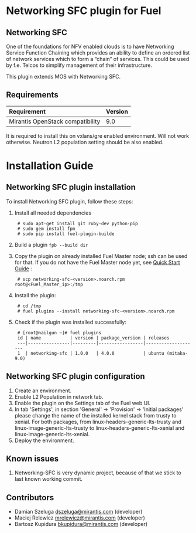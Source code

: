 Networking SFC plugin for Fuel
==============================

Networking SFC
--------------

One of the foundations for NFV enabled clouds is to have
Networking Service Function Chaining which provides an
ability to define an ordered list of network services
which to form a “chain” of services. This could be used
by f.e. Telcos to simplify management of their infrastructure.

This plugin extends MOS with Networking SFC.

Requirements
------------

| Requirement                      | Version |
|:---------------------------------|:--------|
| Mirantis OpenStack compatibility | 9.0     |

It is required to install this on vxlans/gre enabled environment. Will not work otherwise.
Neutron L2 population setting should be also enabled.


Installation Guide
==================

Networking SFC plugin installation
----------------------------------

To install Networking SFC plugin, follow these steps:

1. Install all needed dependencies

        # sudo apt-get install git ruby-dev python-pip
        # sudo gem install fpm
        # sudo pip install fuel-plugin-builde

2. Build a plugin `fpb --build dir`

3. Copy the plugin on already installed Fuel Master node; ssh can be used for
    that. If you do not have the Fuel Master node yet, see
    [Quick Start Guide](https://software.mirantis.com/quick-start/) :

        # scp networking-sfc-<version>.noarch.rpm root@<Fuel_Master_ip>:/tmp

4. Install the plugin:

        # cd /tmp
        # fuel plugins --install networking-sfc-<version>.noarch.rpm

5. Check if the plugin was installed successfully:

        # [root@nailgun ~]# fuel plugins
        id | name           | version | package_version | releases
        ---|----------------|---------|-----------------|--------------------
        1  | networking-sfc | 1.0.0   | 4.0.0           | ubuntu (mitaka-9.0)

Networking SFC plugin configuration
-----------------------------------

1. Create an environment.
2. Enable L2 Population in network tab.
3. Enable the plugin on the Settings tab of the Fuel web UI.
4. In tab 'Settings', in section 'General' -> 'Provision' -> 'Initial packages' please change the name of the installed kernel stack from trusty to xenial. For both packages, from linux-headers-generic-lts-trusty and linux-image-generic-lts-trusty to linux-headers-generic-lts-xenial and linux-image-generic-lts-xenial.
5. Deploy the environment.

Known issues
------------

1. Networking-SFC is very dynamic project, because of that we stick to last known working commit.

Contributors
------------

 * Damian Szeluga <dszeluga@mirantis.com> (developer)
 * Maciej Relewicz <mrelewicz@mirantis.com> (developer)
 * Bartosz Kupidura <bkupidura@mirantis.com> (developer)
